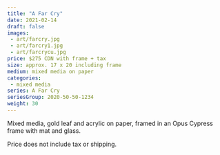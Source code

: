 ```yaml
---
title: "A Far Cry"
date: 2021-02-14
draft: false
images:
 - art/farcry.jpg
 - art/farcry1.jpg
 - art/farcrycu.jpg
price: $275 CDN with frame + tax
size: approx. 17 x 20 including frame
medium: mixed media on paper
categories:
 - mixed media
series: A Far Cry
seriesGroup: 2020-50-50-1234
weight: 30
---
```


Mixed media, gold leaf and acrylic on paper, framed in an Opus Cypress frame with mat and glass.

 Price does not include tax or shipping.